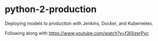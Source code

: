 # python-2-production

Deploying models to production with Jenkins, Docker, and Kubernetes. 

Following along with https://www.youtube.com/watch?v=f3I0izerPvc
